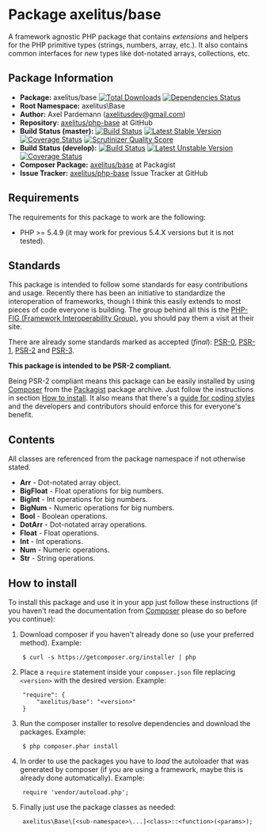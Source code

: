 # Package axelitus/base

A framework agnostic PHP package that contains _extensions_ and helpers for the PHP primitive types (strings, numbers, array, etc.). It also contains common interfaces for _new_ types like dot-notated arrays, collections, etc.

## Package Information

* **Package:** axelitus/base [![Total Downloads](https://poser.pugx.org/axelitus/base/downloads.png)](https://packagist.org/packages/axelitus/base) [![Dependencies Status](https://depending.in/axelitus/php-base.png)](http://depending.in/axelitus/php-base)
* **Root Namespace:** axelitus\Base
* **Author:** Axel Pardemann (axelitusdev@gmail.com)
* **Repository**: [axelitus/php-base](https://github.com/axelitus/php-base "axelitus/php-base at GitHub") at GitHub
* **Build Status (master):** [![Build Status](https://secure.travis-ci.org/axelitus/php-base.png?branch=master)](http://travis-ci.org/axelitus/php-base) [![Latest Stable Version](https://poser.pugx.org/axelitus/base/v/stable.png)](https://packagist.org/packages/axelitus/base) [![Coverage Status](https://coveralls.io/repos/axelitus/php-base/badge.png?branch=master)](https://coveralls.io/r/axelitus/php-base) [![Scrutinizer Quality Score](https://scrutinizer-ci.com/g/axelitus/php-base/badges/quality-score.png?s=a81596bb8923c07e0962acc3ffe7ef986bc5dd98)](https://scrutinizer-ci.com/g/axelitus/php-base/)
* **Build Status (develop):** [![Build Status](https://secure.travis-ci.org/axelitus/php-base.png?branch=develop)](http://travis-ci.org/axelitus/php-base) [![Latest Unstable Version](https://poser.pugx.org/axelitus/base/v/unstable.png)](https://packagist.org/packages/axelitus/base) [![Coverage Status](https://coveralls.io/repos/axelitus/php-base/badge.png?branch=develop)](https://coveralls.io/r/axelitus/php-base)
* **Composer Package:** [axelitus/base](http://packagist.org/packages/axelitus/base "axelitus/base at Packagist") at Packagist
* **Issue Tracker:** [axelitus/php-base](https://github.com/axelitus/php-base/issues "axelitus/php-base Issue Tracker at GitHub") Issue Tracker at GitHub

## Requirements

The requirements for this package to work are the following:

* PHP >= 5.4.9 (it may work for previous 5.4.X versions but it is not tested).

## Standards

This package is intended to follow some standards for easy contributions and usage. Recently there has been an initiative to standardize the interoperation of frameworks, though I think this easily extends to most pieces of code everyone is building. The group behind all this is the [PHP-FIG (Framework Interoperability Group)](http://www.php-fig.org), you should pay them a visit at their site.

There are already some standards marked as accepted (_final_): [PSR-0](https://github.com/php-fig/fig-standards/blob/master/accepted/PSR-0.md), [PSR-1](https://github.com/php-fig/fig-standards/blob/master/accepted/PSR-1-basic-coding-standard.md), [PSR-2](https://github.com/php-fig/fig-standards/blob/master/accepted/PSR-2-coding-style-guide.md) and [PSR-3](https://github.com/php-fig/fig-standards/blob/master/accepted/PSR-3-logger-interface.md).

**This package is intended to be PSR-2 compliant.**

Being PSR-2 compliant means this package can be easily installed by using [Composer](getcomposer.org) from the [Packagist](http://packagist.org) package archive. Just follow the instructions in section [How to install](#how-to-install). It also means that there's a [guide for coding styles](https://github.com/php-fig/fig-standards/blob/master/accepted/PSR-2-coding-style-guide.md) and the developers and contributors should enforce this for everyone's benefit.

## Contents

All classes are referenced from the package namespace if not otherwise stated.

 - **Arr** - Dot-notated array object.
 - **BigFloat** - Float operations for big numbers.
 - **BigInt** - Int operations for big numbers.
 - **BigNum** - Numeric operations for big numbers.
 - **Bool** - Boolean operations.
 - **DotArr** - Dot-notated array operations.
 - **Float** - Float operations.
 - **Int** - Int operations.
 - **Num** - Numeric operations.
 - **Str** - String operations.

## How to install

To install this package and use it in your app just follow these instructions (if you haven't read the documentation from [Composer](http://getcomposer.org) please do so before you continue):

1. Download composer if you haven't already done so (use your preferred method). Example:
```
    $ curl -s https://getcomposer.org/installer | php
```

2. Place a `require` statement inside your `composer.json` file replacing `<version>` with the desired version. Example:
```
    "require": {
        "axelitus/base": "<version>"
    }
```

3. Run the composer installer to resolve dependencies and download the packages. Example:
```
    $ php composer.phar install
```

4. In order to use the packages you have to _load_ the autoloader that was generated by composer (if you are using a framework, maybe this is already done automatically). Example:
```
    require 'vendor/autoload.php';
```

5. Finally just use the package classes as needed:
```
    axelitus\Base\[<sub-namespace>\...]<class>::<function>(<params>);
```
